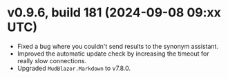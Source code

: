# v0.9.6, build 181 (2024-09-08 09:xx UTC)
- Fixed a bug where you couldn't send results to the synonym assistant.
- Improved the automatic update check by increasing the timeout for really slow connections.
- Upgraded `MudBlazor.Markdown` to v7.8.0.